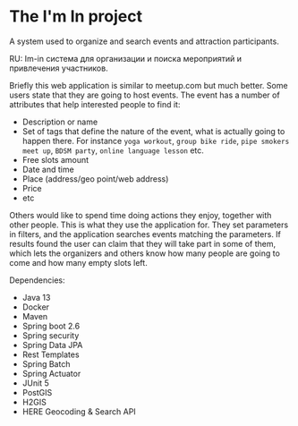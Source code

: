 # The I'm In project

A system used to organize and search events and attraction participants.

RU: Im-in система для организации и поиска мероприятий и привлечения участников. 

Briefly this web application is similar to meetup.com but much better. Some users state that they are going to host events. 
The event has a number of attributes that help interested people to find it: 
- Description or name
- Set of tags that define the nature of the event, what is actually going to happen there. For instance `yoga workout`, 
`group bike ride`, `pipe smokers meet up`, `BDSM party`, `online language lesson` etc.
- Free slots amount
- Date and time
- Place (address/geo point/web address)
- Price
- etc

Others would like to spend time doing actions they enjoy, together with other people. This is what they use the 
application for. They set parameters in filters, and the application searches events matching the parameters. If results 
found the user can claim that they will take part in some of them, which lets the organizers and others know how many 
people are going to come and how many empty slots left.


Dependencies:
- Java 13
- Docker
- Maven
- Spring boot 2.6
- Spring security
- Spring Data JPA
- Rest Templates
- Spring Batch
- Spring Actuator
- JUnit 5
- PostGIS
- H2GIS
- HERE Geocoding & Search API
